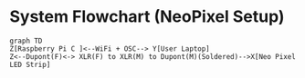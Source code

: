 # System Flowchart (NeoPixel Setup)
```mermaid
graph TD
Z[Raspberry Pi C ]<--WiFi + OSC--> Y[User Laptop] 
Z<--Dupont(F)<-> XLR(F) to XLR(M) to Dupont(M)(Soldered)-->X[Neo Pixel LED Strip]

```